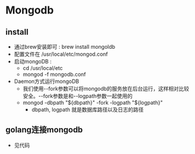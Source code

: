# Mongodb

## install
- 通过brew安装即可 : brew install mongoldb
- 配置文件在 /usr/local/etc/mongod.conf 
- 启动mongoDB : 
    - cd /usr/local/etc
    - mongod -f mongodb.conf
- Daemon方式运行mongoDB
    - 我们使用--fork参数可以将mongodb的服务放在后台运行，这样相对比较安全。--fork参数是和--logpath参数一起使用的
    - mongod -dbpath "${dbpath}" -fork -logpath "${logpath}"
        - dbpath, logpath 就是数据库路径以及日志的路径

## golang连接mongodb
- 见代码